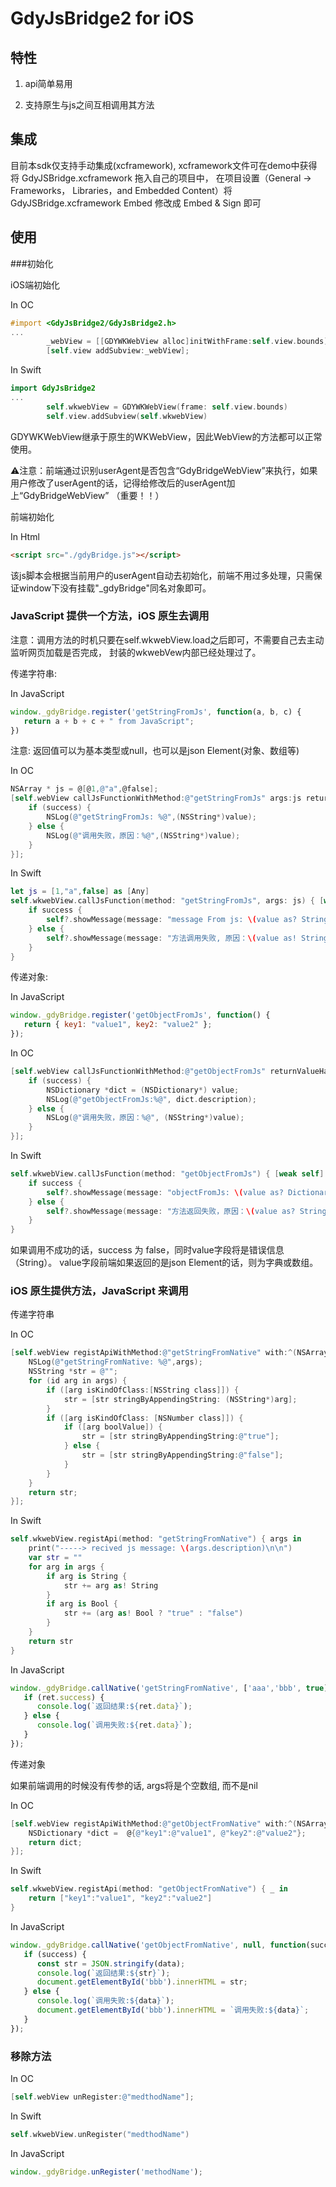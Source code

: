 # GdyJsBridge2 for iOS

## 特性

1. api简单易用

2. 支持原生与js之间互相调用其方法

## 集成

目前本sdk仅支持手动集成(xcframework), xcframework文件可在demo中获得
将 GdyJSBridge.xcframework 拖入自己的项目中， 在项目设置（General -> Frameworks， Libraries，and Embedded Content）将GdyJSBridge.xcframework Embed 修改成 Embed & Sign 即可

## 使用

###初始化

iOS端初始化

In OC
```objective-c
#import <GdyJsBridge2/GdyJsBridge2.h>
...
        _webView = [[GDYWKWebView alloc]initWithFrame:self.view.bounds];
        [self.view addSubview:_webView];
```

In Swift
```swift
import GdyJsBridge2
...
        self.wkwebView = GDYWKWebView(frame: self.view.bounds)
        self.view.addSubview(self.wkwebView)
```
GDYWKWebView继承于原生的WKWebView，因此WebView的方法都可以正常使用。

⚠️注意：前端通过识别userAgent是否包含“GdyBridgeWebView”来执行，如果用户修改了userAgent的话，记得给修改后的userAgent加上“GdyBridgeWebView”  （重要！！）

前端初始化

In Html
```html
<script src="./gdyBridge.js"></script>
```
该js脚本会根据当前用户的userAgent自动去初始化，前端不用过多处理，只需保证window下没有挂载"\_gdyBridge"同名对象即可。

### JavaScript 提供一个方法，iOS 原生去调用
注意：调用方法的时机只要在self.wkwebView.load之后即可，不需要自己去主动监听网页加载是否完成， 封装的wkwebVew内部已经处理过了。

传递字符串:

In JavaScript
```javascript
window._gdyBridge.register('getStringFromJs', function(a, b, c) {
   return a + b + c + " from JavaScript";
})
```
注意: 返回值可以为基本类型或null，也可以是json Element(对象、数组等)

In OC
```objective-c
NSArray * js = @[@1,@"a",@false];
[self.webView callJsFunctionWithMethod:@"getStringFromJs" args:js returnValueHandler:^(BOOL success, id _Nullable value) {
    if (success) {
        NSLog(@"getStringFromJs: %@",(NSString*)value);
    } else {
        NSLog(@"调用失败，原因：%@",(NSString*)value);
    }
}];
```

In Swift
```swift
let js = [1,"a",false] as [Any]
self.wkwebView.callJsFunction(method: "getStringFromJs", args: js) { [weak self] (success,value) in
    if success {
        self?.showMessage(message: "message From js: \(value as? String ?? "无返回值")")
    } else {
        self?.showMessage(message: "方法调用失败, 原因：\(value as! String)")
    }
}
```

传递对象:

In JavaScript 
```javascript
window._gdyBridge.register('getObjectFromJs', function() {
   return { key1: "value1", key2: "value2" };
});
```

In OC
```objective-c
[self.webView callJsFunctionWithMethod:@"getObjectFromJs" returnValueHandler:^(BOOL success,  id _Nullable value) {
    if (success) {
        NSDictionary *dict = (NSDictionary*) value;
        NSLog(@"getObjectFromJs:%@", dict.description);
    } else {
        NSLog(@"调用失败，原因：%@", (NSString*)value);
    }
}];
```

In Swift
```swift
self.wkwebView.callJsFunction(method: "getObjectFromJs") { [weak self] (success, value) in
    if success {
        self?.showMessage(message: "objectFromJs: \(value as? Dictionary ?? [String : AnyObject]())")
    } else {
        self?.showMessage(message: "方法返回失败，原因：\(value as? String ?? "")")
    }
}
```
如果调用不成功的话，success 为 false，同时value字段将是错误信息（String）。
value字段前端如果返回的是json Element的话，则为字典或数组。

### iOS 原生提供方法，JavaScript 来调用

传递字符串

In OC
```objective-c
[self.webView registApiWithMethod:@"getStringFromNative" with:^(NSArray* _Nonnull args) {
    NSLog(@"getStringFromNative: %@",args);
    NSString *str = @"";
    for (id arg in args) {
        if ([arg isKindOfClass:[NSString class]]) {
            str = [str stringByAppendingString: (NSString*)arg];
        }
        if ([arg isKindOfClass: [NSNumber class]]) {
            if ([arg boolValue]) {
                str = [str stringByAppendingString:@"true"];
            } else {
                str = [str stringByAppendingString:@"false"];
            }
        }
    }
    return str;
}];
```

In Swift
```swift
self.wkwebView.registApi(method: "getStringFromNative") { args in
    print("-----> recived js message: \(args.description)\n\n")
    var str = ""
    for arg in args {
        if arg is String {
            str += arg as! String
        }
        if arg is Bool {
            str += (arg as! Bool ? "true" : "false")
        }
    }
    return str
}
```

In JavaScript
```javascript
window._gdyBridge.callNative('getStringFromNative', ['aaa','bbb', true], function(ret) {
   if (ret.success) {
      console.log(`返回结果:${ret.data}`);
   } else {
      console.log(`调用失败:${ret.data}`);
   }
});
```

传递对象

如果前端调用的时候没有传参的话, args将是个空数组, 而不是nil

In OC
```objective-c
[self.webView registApiWithMethod:@"getObjectFromNative" with:^(NSArray* _Nonnull args) {
    NSDictionary *dict =  @{@"key1":@"value1", @"key2":@"value2"};
    return dict;
}];
```

In Swift
```swift
self.wkwebView.registApi(method: "getObjectFromNative") { _ in
    return ["key1":"value1", "key2":"value2"]
}
```

In JavaScript
```javascript 
window._gdyBridge.callNative('getObjectFromNative', null, function(success, data) {
   if (success) {
      const str = JSON.stringify(data);
      console.log(`返回结果:${str}`);
      document.getElementById('bbb').innerHTML = str;
   } else {
      console.log(`调用失败:${data}`);
      document.getElementById('bbb').innerHTML = `调用失败:${data}`;
   }
});
```

### 移除方法

In OC
```objective-c
[self.webView unRegister:@"medthodName"];
```

In Swift
```swift
self.wkwebView.unRegister("medthodName")
```

In JavaScript
```javascript
window._gdyBridge.unRegister('methodName');
```
